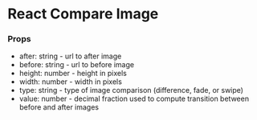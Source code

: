 # React Compare Image

### Props

* after: string - url to after image
* before: string - url to before image
* height: number - height in pixels
* width: number - width in pixels
* type: string - type of image comparison (difference, fade, or swipe)
* value: number - decimal fraction used to compute transition between before and after images
